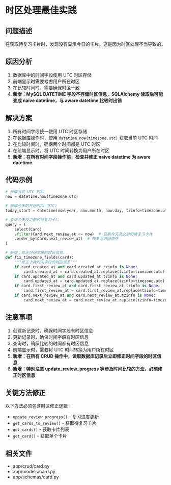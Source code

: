 # 时区处理最佳实践

## 问题描述
在获取待复习卡片时，发现没有显示今日的卡片。这是因为时区处理不当导致的。

## 原因分析
1. 数据库中的时间字段使用 UTC 时区存储
2. 前端显示时需要考虑用户所在时区
3. 在比较时间时，需要确保时区一致
4. **新增：MySQL DATETIME 字段不存储时区信息，SQLAlchemy 读取后可能变成 naive datetime，与 aware datetime 比较时出错**

## 解决方案
1. 所有时间字段统一使用 UTC 时区存储
2. 在数据库操作时，使用 `datetime.now(timezone.utc)` 获取当前 UTC 时间
3. 在比较时间时，确保两个时间都是 UTC 时区
4. 在前端显示时，将 UTC 时间转换为用户所在时区
5. **新增：在所有时间字段操作前，检查并修正 naive datetime 为 aware datetime**

## 代码示例
```python
# 获取当前 UTC 时间
now = datetime.now(timezone.utc)

# 获取今天的开始时间（UTC）
today_start = datetime(now.year, now.month, now.day, tzinfo=timezone.utc)

# 查询今天及之前的待复习卡片
query = (
    select(Card)
    .filter(Card.next_review_at <= now)  # 获取今天及之前的待复习卡片
    .order_by(Card.next_review_at)  # 按复习时间排序
)

# 新增：修正时间字段的时区信息
def fix_timezone_fields(card):
    """修正卡片时间字段的时区信息"""
    if card.created_at and card.created_at.tzinfo is None:
        card.created_at = card.created_at.replace(tzinfo=timezone.utc)
    if card.updated_at and card.updated_at.tzinfo is None:
        card.updated_at = card.updated_at.replace(tzinfo=timezone.utc)
    if card.first_review_at and card.first_review_at.tzinfo is None:
        card.first_review_at = card.first_review_at.replace(tzinfo=timezone.utc)
    if card.next_review_at and card.next_review_at.tzinfo is None:
        card.next_review_at = card.next_review_at.replace(tzinfo=timezone.utc)
```

## 注意事项
1. 创建新记录时，确保时间字段有时区信息
2. 更新记录时，确保时间字段有时区信息
3. 查询时，确保比较的时间都有时区信息
4. 前端显示时，需要将 UTC 时间转换为用户所在时区
5. **新增：在所有 CRUD 操作中，读取数据库记录后立即修正时间字段的时区信息**
6. **新增：特别注意 update_review_progress 等涉及时间比较的方法，必须修正时区信息**

## 关键方法修正
以下方法必须包含时区修正逻辑：
- `update_review_progress()` - 复习进度更新
- `get_cards_to_review()` - 获取待复习卡片
- `get_cards()` - 获取卡片列表
- `get_card()` - 获取单个卡片

## 相关文件
- app/crud/card.py
- app/models/card.py
- app/schemas/card.py 
